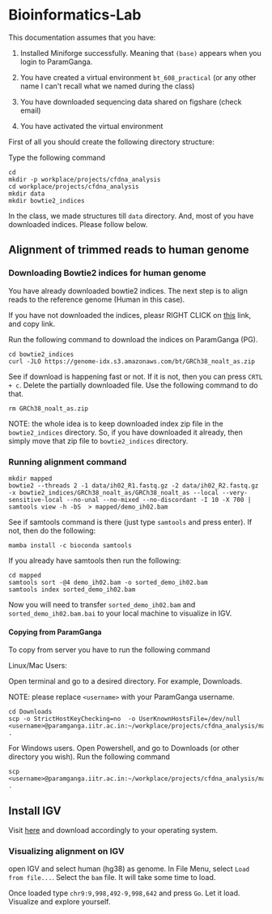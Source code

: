 # Bioinformatics-Lab

This documentation assumes that you have:

1. Installed Miniforge successfully. Meaning that `(base)` appears when you login to ParamGanga. 

2. You have created a virtual environment `bt_608_practical` (or any other name  I can't recall what we named during the class)

3. You have downloaded sequencing data shared on figshare (check email)

4. You have activated the virtual environment

First of all you should create the following directory structure:

Type the following command

```
cd 
mkdir -p workplace/projects/cfdna_analysis
cd workplace/projects/cfdna_analysis
mkdir data
mkdir bowtie2_indices

```

In the class, we made structures till `data` directory. And, most of you have downloaded indices. Please follow below. 

## Alignment of trimmed reads to human genome

### Downloading Bowtie2 indices for human genome
You have already downloaded bowtie2 indices. The next step is to align reads to the reference genome (Human in this case).

If you have not downloaded the indices, pleasr RIGHT CLICK on [this](https://genome-idx.s3.amazonaws.com/bt/GRCh38_noalt_as.zip) link, and copy link.

Run the following command to download the indices on ParamGanga (PG). 

```
cd bowtie2_indices 
curl -JLO https://genome-idx.s3.amazonaws.com/bt/GRCh38_noalt_as.zip 
```
See if download is happening fast or not. If it is not, then you can press `CRTL + c`. Delete the partially downloaded file. Use the following command to do that.

```
rm GRCh38_noalt_as.zip 
```    
NOTE: the whole idea is to keep downloaded index zip file in the `bowtie2_indices` directory. So, if you have downloaded it already, then simply move that zip file to `bowtie2_indices` directory.


### Running alignment command

```
mkdir mapped
bowtie2 --threads 2 -1 data/ih02_R1.fastq.gz -2 data/ih02_R2.fastq.gz -x bowtie2_indices/GRCh38_noalt_as/GRCh38_noalt_as --local --very-sensitive-local --no-unal --no-mixed --no-discordant -I 10 -X 700 | samtools view -h -bS  > mapped/demo_ih02.bam
```

See if samtools command is there (just type `samtools` and press enter). If not, then do the following:

```
mamba install -c bioconda samtools
```

If you already have samtools then run the following:

```
cd mapped
samtools sort -@4 demo_ih02.bam -o sorted_demo_ih02.bam
samtools index sorted_demo_ih02.bam
```

Now you will need to transfer `sorted_demo_ih02.bam` and `sorted_demo_ih02.bam.bai` to your local machine to visualize in IGV. 

#### Copying from ParamGanga

To copy from server you have to run the following command

Linux/Mac Users:

Open terminal and go to a desired directory. For example, Downloads. 

NOTE: please replace `<username>` with your ParamGanga username.
```
cd Downloads
scp -o StrictHostKeyChecking=no  -o UserKnownHostsFile=/dev/null <username>@paramganga.iitr.ac.in:~/workplace/projects/cfdna_analysis/mapped/sorted* . 
```

For Windows users. Open Powershell, and go to Downloads (or other directory you wish). Run the following command

```
scp <username>@paramganga.iitr.ac.in:~/workplace/projects/cfdna_analysis/mapped/sorted* .
```

## Install IGV

Visit [here](https://igv.org/doc/desktop/#DownloadPage/) and download accordingly to your operating system.

### Visualizing alignment on IGV

open IGV and select human (hg38) as genome. In File Menu, select `Load from file...`. Select the `bam` file. It will take some time to load.

Once loaded type `chr9:9,998,492-9,998,642` and press `Go`. Let it load. Visualize and explore yourself.
